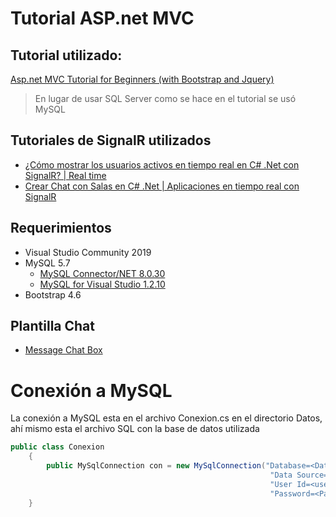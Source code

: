 # Tutorial ASP.net MVC
## Tutorial utilizado:
[Asp.net MVC Tutorial for Beginners (with Bootstrap and Jquery)](https://youtube.com/playlist?list=PLM5JAv_WpgH_FKWlsGkbiKUczG4BU8mv5)
> En lugar de usar SQL Server como se hace en el tutorial se usó MySQL 
## Tutoriales de SignalR utilizados
- [¿Cómo mostrar los usuarios activos en tiempo real en C# .Net con SignalR? | Real time](https://www.youtube.com/watch?v=zGtQbuWc3jc&list=WL&index=2&t=822s&ab_channel=hdeleon.net)
- [Crear Chat con Salas en C# .Net | Aplicaciones en tiempo real con SignalR](https://www.youtube.com/watch?v=_J7EG8_KE4Y&list=WL&index=1&t=973s&ab_channel=hdeleon.net)
## Requerimientos
- Visual Studio Community 2019
- MySQL 5.7
  - [MySQL Connector/NET 8.0.30](https://dev.mysql.com/downloads/connector/net/)
  - [MySQL for Visual Studio 1.2.10](https://dev.mysql.com/downloads/windows/visualstudio/1.2.html)
- Bootstrap 4.6

## Plantilla Chat
- [Message Chat Box](https://bootsnipp.com/snippets/1ea0N)
# Conexión a MySQL
La conexión a MySQL esta en el archivo Conexion.cs en el directorio Datos, ahí mismo esta el archivo SQL con la base de datos utilizada


```c#
public class Conexion
    {
        public MySqlConnection con = new MySqlConnection("Database=<DataBaseName>;"+
                                                          "Data Source=<Servidor>;"+
                                                          "User Id=<user>;"+
                                                          "Password=<Pass>");
    }
```